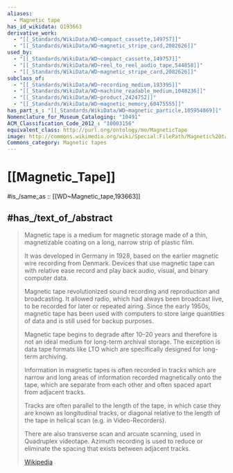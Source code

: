 ```yaml
---
aliases:
  - Magnetic tape
has_id_wikidata: Q193663
derivative_work:
  - "[[_Standards/WikiData/WD~compact_cassette,149757]]"
  - "[[_Standards/WikiData/WD~magnetic_stripe_card,2082626]]"
used_by:
  - "[[_Standards/WikiData/WD~compact_cassette,149757]]"
  - "[[_Standards/WikiData/WD~reel_to_reel_audio_tape,544858]]"
  - "[[_Standards/WikiData/WD~magnetic_stripe_card,2082626]]"
subclass_of:
  - "[[_Standards/WikiData/WD~recording_medium,193395]]"
  - "[[_Standards/WikiData/WD~machine_readable_medium,1048236]]"
  - "[[_Standards/WikiData/WD~product,2424752]]"
  - "[[_Standards/WikiData/WD~magnetic_memory,60475555]]"
has_part_s_: "[[_Standards/WikiData/WD~magnetic_particle,105954869]]"
Nomenclature_for_Museum_Cataloging: "10491"
ACM_Classification_Code_2012_: "10003156"
equivalent_class: http://purl.org/ontology/mo/MagneticTape
image: http://commons.wikimedia.org/wiki/Special:FilePath/Magnetic%20tape%20hg.jpg
Commons_category: Magnetic tapes
---
```


# [[Magnetic_Tape]] 

#is_/same_as :: [[WD~Magnetic_tape,193663]] 

## #has_/text_of_/abstract 

> Magnetic tape is a medium for magnetic storage made of a thin, magnetizable coating 
> on a long, narrow strip of plastic film. 
> 
> It was developed in Germany in 1928, based on the earlier magnetic wire recording from Denmark. 
> Devices that use magnetic tape can with relative ease record and play back audio, visual, 
> and binary computer data. 
>
> Magnetic tape revolutionized sound recording and reproduction and broadcasting. 
> It allowed radio, which had always been broadcast live, to be recorded for later or repeated airing. 
> Since the early 1950s, magnetic tape has been used with computers 
> to store large quantities of data and is still used for backup purposes.
>
> Magnetic tape begins to degrade after 10–20 years 
> and therefore is not an ideal medium for long-term archival storage. 
> The exception is data tape formats like LTO which are specifically designed for long-term archiving.
>
> Information in magnetic tapes is often recorded in tracks 
> which are narrow and long areas of information recorded magnetically onto the tape, 
> which are separate from each other and often spaced apart from adjacent tracks. 
> 
> Tracks are often parallel to the length of the tape, in which case they are known as longitudinal tracks, 
> or diagonal relative to the length of the tape in helical scan (e.g. in Video-Recorders). 
> 
> There are also transverse scan and arcuate scanning, used in Quadruplex videotape. 
> Azimuth recording is used to reduce or eliminate the spacing that exists between adjacent tracks.
>
> [Wikipedia](https://en.wikipedia.org/wiki/Magnetic%20tape) 

